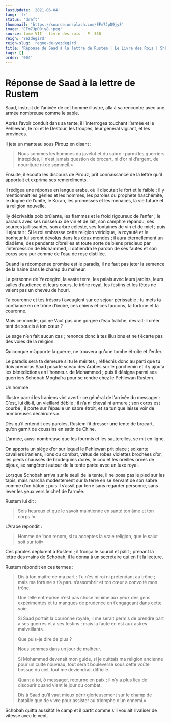 ```yaml
---
lastUpdate: '2021-06-04'
lang: 'fr'
status: 'draft'
thumbnail: 'https://source.unsplash.com/EFm7JpD9jy8'
image: 'EFm7JpD9jy8.jpeg'
source: tome VII - livre des rois - P. 360
reign: 'Yezdegird'
reign-slug: 'regne-de-yezdegird'
title: 'Réponse de Saad à la lettre de Rustem | Le Livre des Rois | Shâhnâmeh'
tags: []
order: '004'
---
```


# Réponse de Saad à la lettre de Rustem

Saad, instruit de l’anivée de cet homme illustre, alla à sa rencontre avec une armée nombreuse comme le sable.

Après l’avoir conduit dans sa tente, il l’interrogea touchant l’armée et le Pehlewan, le roi et le Destour, les troupes, leur général vigilant, et les provinces.

Il jeta un manteau sous Pirouz en disant :

> Nous sommes les hommes du javelot et du sabre : parmi les guerriers intrépides, il n’est jamais question de brocart, ni d’or ni d’argent, de nourriture ni de sommeil.»

Ensuite, il écouta les discours de Pirouz, prit connaissance de la lettre qu’il apportait et exprima ses remercîments.

Il rédigea une réponse en langue arabe, où il discutait le fort et le faible ; il y mentionnait les génies et les hommes, les paroles du prophète haschémite, le dogme de l’unité, le Koran, les promesses et les menaces, la vie future et la religion nouvelle.

Ily décrivaitla poix brûlante, les flammes et le froid rigoureux de l’enfer ; le paradis avec ses ruisseaux de vin et de lait, son camphre répandu, ses sources jaillissantes, son arbre céleste, ses fontaines de vin et de miel ; puis il ajoutait : Si le roi embrasse cette religion véridique, la royauté et le bonheur lui seront dévolus dans les deux mondes ; il aura éternellement un diadème, des pendants d’oreilles et toute sorte de biens précieux par l’intercession de Mohammed, il obtiendra le pardon de ses fautes et son corps sera pur comme de l’eau de rose distillée.

Quand la récompense promise est le paradis, il ne faut pas jeter la semence de la haine dans le champ du malheur.

La personne de Yezdegird, la vaste terre, les palais avec leurs jardins, leurs salles d’audience et leurs cours, le trône royal, les festins et les fêtes ne valent pas un cheveu de houri.

Ta couronne et tes trésors t’aveuglent sur ce séjour périssable ; tu mets ta confiance en ce trône d’ivoire, ces chiens et ces faucons, ta fortune et ta couronne.

Mais ce monde, qui ne Vaut pas une gorgée d’eau fraîche, devrait-il créer tant de soucis à ton cœur ?

Le sage n’en fait aucun cas ; renonce donc à tes illusions et ne t’écarte pas des voies de la religion.

Quiconque m’apporte la guerre, ne trouvera qu’une tombe étroite et l’enfer.

Le paradis sera ta demeure si tu le mérites ; réfléchis donc au parti que tu dois prendras Saad posa le sceau des Arabes sur le parchemin et il y ajouta les bénédictions en l’honneur. de Mohammed ; puis il désigna parmi ses guerriers Schobab Moghaïra pour se rendre chez le Pehlewan Rustem.

Un homme

Illustre parmi les Iraniens vint avertir ce général de l’arrivée du messager : C’est, lui dit-il, un vieillard débile ; il n’a ni cheval ni armure ; son corps est courbé ; il porte sur l’épaule un sabre étroit, et sa tunique laisse voir de nombreuses déchirures.»

Dès qu’il entendit ces paroles, Rustem fit dresser une tente de brocart, qu’on garnit de coussins en satin de Chine.

L’armée, aussi nombreuse que les fourmis et les sauterelles, se mit en ligne.

On apporta un siège d’or sur lequel le Pehlewan prit place ; soixante cavaliers iraniens, lions du combat, vêtus de robes violettes brochées d’or, les pieds chaussés de brodequins dorés, le cou et les oreilles ornés de bijoux, se rangèrent autour de la tente parée avec un luxe royal.

Lorsque Schobah arriva sur le seuil de la tente, il ne posa pas le pied sur les tapis, mais marcha modestement sur la terre en se servant de son sabre comme d’un bâton ; puis il s’assit par terre sans regarder personne, sans lever les yeux vers le chef de l’armée.

Rustem lui dit :

> Sois heureux et que le savoir maintienne en santé ton âme et ton corps !»

L’Arabe répondit :

> Homme de ’bon renom, si tu acceptes la vraie religion, que le salut soit sur toiî»

Ces paroles déplurent à Rustem ; il fronça le sourcil et pâlit ; prenant la lettre des mains de Schobah, il la donna à un secrétaire qui en fit la lecture.

Rustem répondit en ces termes :

> Dis à ton maître de ma part : Tu n’es ni roi ni prétendant au trône ; mais ma fortune s t’a paru s’assombrir et ton cœur a convoité mon trône.
>
> Une telle entreprise n’est pas chose minime aux yeux des gens expérimentés et tu manques de prudence en t’engageant dans cette voie.
>
> Si Saad portait la couronne royale, il me serait permis de prendre part à ses guerres et à ses festins ; mais la faute en est aux astres malveillants.
>
> Que puis-je dire de plus ?
>
> Nous sommes dans un jour de malheur.
>
> Si Mohammed devenait mon guide, si je quittais ma religion ancienne pour un culte nouveau, tout serait bouleversé sous cette voûte bossue du ciel, tout me deviendrait difficile.
>
> Quant à toi, ô messager, retourne en paix ; il n’y a plus lieu de discourir quand vient le jour du combat.
>
> Dis à Saad qu’il vaut mieux périr glorieusement sur le champ de bataille que de vivre pour assister au triomphe d’un ennemi.»

Schobah quitta aussitôt le camp et il partit comme s’il voulait rivaliser de vitesse avec le vent.
